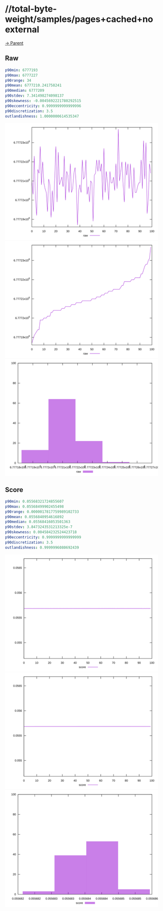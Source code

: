 
# //total-byte-weight/samples/pages+cached+noexternal

[→ Parent](../..)


## Raw


```yaml
p90min: 6777193
p90max: 6777227
p90range: 34
p90mean: 6777210.241758241
p90median: 6777209
p90stdev: 7.341498274098137
p90skewness: -0.0045692221780292515
p90eccentricity: 0.9999999999999996
p90discretization: 3.5
outlandishness: 1.0000000614535347

```

![PLOT: raw-values](./raw/values.svg)![PLOT: raw-sorted](./raw/sorted.svg)![PLOT: raw-histogram](./raw/histogram.svg)
## Score


```yaml
p90min: 0.05568321724855607
p90max: 0.05568499902455498
p90range: 0.0000017817759989102733
p90mean: 0.0556840954616892
p90median: 0.05568416053501363
p90stdev: 3.8473243531213325e-7
p90skewness: 0.004584232524423718
p90eccentricity: 0.9999999999999999
p90discretization: 3.5
outlandishness: 0.9999996080692439

```

![PLOT: score-values](./score/values.svg)![PLOT: score-sorted](./score/sorted.svg)![PLOT: score-histogram](./score/histogram.svg)